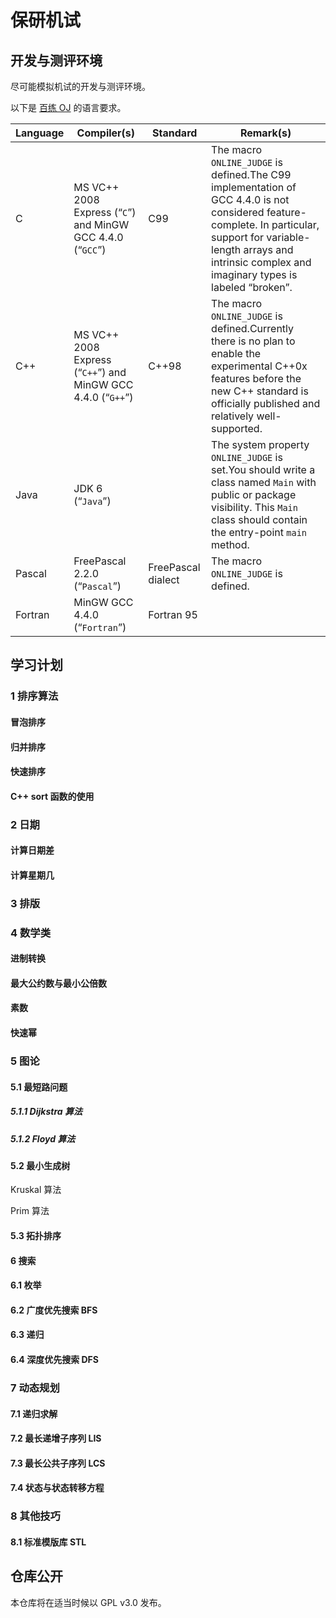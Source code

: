 # 保研机试

## 开发与测评环境
尽可能模拟机试的开发与测评环境。

以下是 [百练 OJ](http://openjudge.cn/help.html) 的语言要求。

| Language | Compiler(s)                                                  | Standard           | Remark(s)                                                    |
| -------- | ------------------------------------------------------------ | ------------------ | ------------------------------------------------------------ |
| C        | MS VC++ 2008 Express (“`C`”) and MinGW GCC 4.4.0 (“`GCC`”)   | C99                | The macro `ONLINE_JUDGE` is defined.The C99 implementation of GCC 4.4.0 is not considered feature-complete. In particular, support for variable-length arrays and intrinsic complex and imaginary types is labeled “broken”. |
| C++      | MS VC++ 2008 Express (“`C++`”) and MinGW GCC 4.4.0 (“`G++`”) | C++98              | The macro `ONLINE_JUDGE` is defined.Currently there is no plan to enable the experimental C++0x features before the new C++ standard is officially published and relatively well-supported. |
| Java     | JDK 6 (“`Java`”)                                             |                    | The system property `ONLINE_JUDGE` is set.You should write a class named `Main` with public or package visibility. This `Main` class should contain the entry-point `main` method. |
| Pascal   | FreePascal 2.2.0 (“`Pascal`”)                                | FreePascal dialect | The macro `ONLINE_JUDGE` is defined.                         |
| Fortran  | MinGW GCC 4.4.0 (“`Fortran`”)                                | Fortran 95         |                                                              |

## 学习计划

### 1 排序算法

#### 冒泡排序

#### 归并排序

#### 快速排序

#### C++ sort 函数的使用

### 2 日期

#### 计算日期差

#### 计算星期几

### 3 排版

### 4 数学类

#### 进制转换

#### 最大公约数与最小公倍数

#### 素数

#### 快速幂

### 5 图论

#### 5.1 最短路问题

##### 5.1.1 Dijkstra 算法

##### 5.1.2 Floyd 算法

#### 5.2 最小生成树

Kruskal 算法

Prim 算法

#### 5.3 拓扑排序

#### 6 搜索

#### 6.1 枚举

#### 6.2 广度优先搜索 BFS

#### 6.3 递归

#### 6.4 深度优先搜索 DFS

### 7 动态规划

#### 7.1 递归求解

#### 7.2 最长递增子序列 LIS

#### 7.3 最长公共子序列 LCS

#### 7.4 状态与状态转移方程

### 8 其他技巧

#### 8.1 标准模版库 STL



## 仓库公开

本仓库将在适当时候以 GPL v3.0 发布。